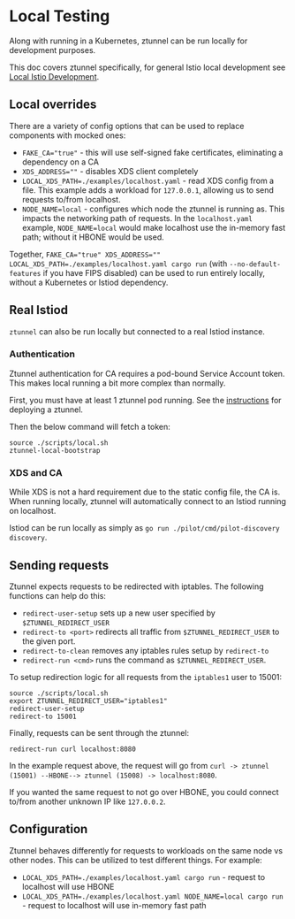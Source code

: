 # Local Testing

Along with running in a Kubernetes, ztunnel can be run locally for development purposes.

This doc covers ztunnel specifically, for general Istio local development see
[Local Istio Development](https://github.com/howardjohn/local-istio-development).

## Local overrides

There are a variety of config options that can be used to replace components with mocked ones:

* `FAKE_CA="true"` - this will use self-signed fake certificates, eliminating a dependency on a CA
* `XDS_ADDRESS=""` - disables XDS client completely
* `LOCAL_XDS_PATH=./examples/localhost.yaml` - read XDS config from a file.
  This example adds a workload for `127.0.0.1`, allowing us to send requests to/from localhost.
* `NODE_NAME=local` - configures which node the ztunnel is running as.
  This impacts the networking path of requests. In the `localhost.yaml` example, `NODE_NAME=local` would make localhost use the in-memory fast path; without it HBONE would be used.

Together, `FAKE_CA="true" XDS_ADDRESS="" LOCAL_XDS_PATH=./examples/localhost.yaml cargo run` (with `--no-default-features` if you have FIPS disabled) can be used to run entirely locally, without a Kubernetes or Istiod dependency.

## Real Istiod

`ztunnel` can also be run locally but connected to a real Istiod instance.

### Authentication

Ztunnel authentication for CA requires a pod-bound Service Account token.
This makes local running a bit more complex than normally.

First, you must have at least 1 ztunnel pod running.
See the [instructions](https://github.com/istio/istio/blob/experimental-ambient/CONTRIBUTING.md)
for deploying a ztunnel.

Then the below command will fetch a token:

```shell
source ./scripts/local.sh
ztunnel-local-bootstrap
```

### XDS and CA

While XDS is not a hard requirement due to the static config file, the CA is.
When running locally, ztunnel will automatically connect to an Istiod running on localhost.

Istiod can be run locally as simply as `go run ./pilot/cmd/pilot-discovery discovery`.

## Sending requests

Ztunnel expects requests to be redirected with iptables. The following functions can help do this:

* `redirect-user-setup` sets up a new user specified by `$ZTUNNEL_REDIRECT_USER`
* `redirect-to <port>` redirects all traffic from `$ZTUNNEL_REDIRECT_USER` to the given port.
* `redirect-to-clean` removes any iptables rules setup by `redirect-to`
* `redirect-run <cmd>` runs the command as `$ZTUNNEL_REDIRECT_USER`.

To setup redirection logic for all requests from the `iptables1` user to 15001:

```shell
source ./scripts/local.sh
export ZTUNNEL_REDIRECT_USER="iptables1"
redirect-user-setup
redirect-to 15001
```

Finally, requests can be sent through the ztunnel:

```shell
redirect-run curl localhost:8080
```

In the example request above, the request will go from `curl -> ztunnel (15001) --HBONE--> ztunnel (15008) -> localhost:8080`.

If you wanted the same request to not go over HBONE, you could connect to/from another unknown IP like `127.0.0.2`.

## Configuration

Ztunnel behaves differently for requests to workloads on the same node vs other nodes.
This can be utilized to test different things. For example:

* `LOCAL_XDS_PATH=./examples/localhost.yaml cargo run` - request to localhost will use HBONE
* `LOCAL_XDS_PATH=./examples/localhost.yaml NODE_NAME=local cargo run` - request to localhost will use in-memory fast path
